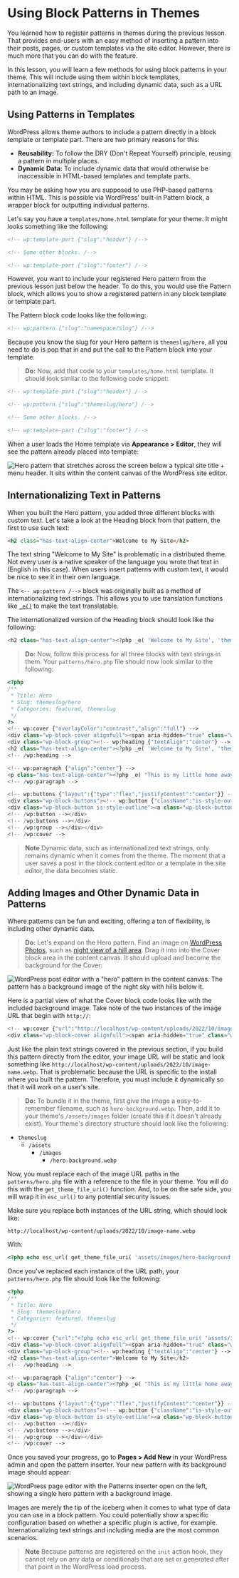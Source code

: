 # Using Block Patterns in Themes

You learned how to register patterns in themes during the previous lesson.  That provides end-users with an easy method of inserting a pattern into their posts, pages, or custom templates via the site editor.  However, there is much more that you can do with the feature.

In this lesson, you will learn a few methods for using block patterns in your theme.  This will include using them within block templates, internationalizing text strings, and including dynamic data, such as a URL path to an image. 

## Using Patterns in Templates

WordPress allows theme authors to include a pattern directly in a block template or template part.  There are two primary reasons for this:

- **Reusability:** To follow the DRY (Don't Repeat Yourself) principle, reusing a pattern in multiple places.
- **Dynamic Data:** To include dynamic data that would otherwise be inaccessible in HTML-based templates and template parts.

You may be asking how you are supposed to use PHP-based patterns within HTML.  This is possible via WordPress' built-in Pattern block, a wrapper block for outputting individual patterns.

Let's say you have a `templates/home.html` template for your theme.  It might looks something like the following:

```html
<!-- wp:template-part {"slug":"header"} /-->

<!-- Some other blocks. /-->

<!-- wp:template-part {"slug":"footer"} /-->
```

However, you want to include your registered Hero pattern from the previous lesson just below the header.  To do this, you would use the Pattern block, which allows you to show a registered pattern in any block template or template part.

The Pattern block code looks like the following:

```html
<!-- wp:pattern {"slug":"namespace/slug"} /-->
```

Because you know the slug for your Hero pattern is `themeslug/hero`, all you need to do is pop that in and put the call to the Pattern block into your template.

> **Do:** Now, add that code to your `templates/home.html` template.  It should look similar to the following code snippet:

```html
<!-- wp:template-part {"slug":"header"} /-->

<!-- wp:pattern {"slug":"themeslug/hero"} /-->

<!-- Some other blocks. /-->

<!-- wp:template-part {"slug":"footer"} /-->
```

When a user loads the Home template via **Appearance > Editor**, they will see the pattern already placed into template:

![Hero pattern that stretches across the screen below a typical site title + menu header. It sits within the content canvas of the WordPress site editor.](https://learn.wordpress.org/files/2022/11/pattern-home-template-editor.jpg)

## Internationalizing Text in Patterns

When you built the Hero pattern, you added three different blocks with custom text.  Let's take a look at the Heading block from that pattern, the first to use such text:

```html
<h2 class="has-text-align-center">Welcome to My Site</h2>
```

The text string "Welcome to My Site" is problematic in a distributed theme.  Not every user is a native speaker of the language you wrote that text in (English in this case).  When users insert patterns with custom text, it would be nice to see it in their own language.

The `<-- wp:pattern /-->` block was originally built as a method of internationalizing text strings.  This allows you to use translation functions  like [`_e()`](https://developer.wordpress.org/reference/functions/_e/) to make the text translatable.

The internationalized version of the Heading block should look like the following:

```php
<h2 class="has-text-align-center"><?php _e( 'Welcome to My Site', 'themeslug' ); ?></h2>
```

> **Do:** Now, follow this process for all three blocks with text strings in them.  Your `patterns/hero.php` file should now look similar to the following:

```php
<?php
/**
 * Title: Hero
 * Slug: themeslug/hero
 * Categories: featured, themeslug
 */
?>
<!-- wp:cover {"overlayColor":"contrast","align":"full"} -->
<div class="wp-block-cover alignfull"><span aria-hidden="true" class="wp-block-cover__background has-contrast-background-color has-background-dim-100 has-background-dim"></span><div class="wp-block-cover__inner-container"><!-- wp:group {"style":{"spacing":{"blockGap":"2.5rem"}},"layout":{"type":"constrained","wideSize":"%","contentSize":"75%"}} -->
<div class="wp-block-group"><!-- wp:heading {"textAlign":"center"} -->
<h2 class="has-text-align-center"><?php _e( 'Welcome to My Site', 'themeslug' ); ?></h2>
<!-- /wp:heading -->

<!-- wp:paragraph {"align":"center"} -->
<p class="has-text-align-center"><?php _e( "This is my little home away from home. Here, you will get to know me.  I'll share my likes, hobbies, and more.  Every now and then, I'll even have something interesting to say in a blog post.", 'themeslug' ); ?></p>
<!-- /wp:paragraph -->

<!-- wp:buttons {"layout":{"type":"flex","justifyContent":"center"}} -->
<div class="wp-block-buttons"><!-- wp:button {"className":"is-style-outline"} -->
<div class="wp-block-button is-style-outline"><a class="wp-block-button__link wp-element-button"><?php _e( 'See My Popular Posts →', 'themeslug' ); ?></a></div>
<!-- /wp:button --></div>
<!-- /wp:buttons --></div>
<!-- /wp:group --></div></div>
<!-- /wp:cover -->
```

> **Note** Dynamic data, such as internationalized text strings, only remains dynamic when it comes from the theme.  The moment that a user saves a post in the block content editor or a template in the site editor, the data becomes static.

## Adding Images and Other Dynamic Data in Patterns

Where patterns can be fun and exciting, offering a ton of flexibility, is including other dynamic data.

> **Do:** Let's expand on the Hero pattern.  Find an image on [WordPress Photos](https://wordpress.org/photos/), such as [night view of a hill area](https://wordpress.org/photos/photo/67563182d4/).  Drag it into into the Cover block area in the content canvas.  It should upload and become the background for the Cover:

![WordPress post editor with a "hero" pattern in the content canvas. The pattern has a background image of the night sky with hills below it.](https://learn.wordpress.org/files/2022/11/hero-pattern-with-background.jpg)

Here is a partial view of what the Cover block code looks like with the included background image.  Take note of the two instances of the image URL that begin with `http://`:

```php
<!-- wp:cover {"url":"http://localhost/wp-content/uploads/2022/10/image-name.webp","id":3424,"dimRatio":50,"overlayColor":"contrast","align":"full"} -->
<div class="wp-block-cover alignfull"><span aria-hidden="true" class="wp-block-cover__background has-contrast-background-color has-background-dim"></span><img class="wp-block-cover__image-background wp-image-3424" alt="" src="http://localhost/wp-content/uploads/2022/10/image-name.webp" data-object-fit="cover"/>
```

Just like the plain text strings covered in the previous section, if you build this pattern directly from the editor, your image URL will be static and look something like `http://localhost/wp-content/uploads/2022/10/image-name.webp`.  That is problematic because the URL is specific to the install where you built the pattern.  Therefore, you must include it dynamically so that it will work on a user's site.

> **Do:** To bundle it in the theme, first give the image a easy-to-remember filename, such as `hero-background.webp`.  Then, add it to your theme's `/assets/images` folder (create this if it doesn't already exist).  Your theme's directory structure should look like the following:

- `themeslug`
	- `/assets`
		- `/images`
			- `/hero-background.webp`

Now, you must replace each of the image URL paths in the `patterns/hero.php` file with a reference to the file in your theme.  You will do this with the `get_theme_file_uri()` function.  And, to be on the safe side, you will wrap it in `esc_url()` to any potential security issues.

Make sure you replace both instances of the URL string, which should look like:

```
http://localhost/wp-content/uploads/2022/10/image-name.webp
```

With:

```php
<?php echo esc_url( get_theme_file_uri( 'assets/images/hero-background.webp' ) ); ?>
```

Once you've replaced each instance of the URL path, your `patterns/hero.php` file should look like the following:

```php
<?php
/**
 * Title: Hero
 * Slug: themeslug/hero
 * Categories: featured, themeslug
 */
?>
<!-- wp:cover {"url":"<?php echo esc_url( get_theme_file_uri( 'assets/images/hero-background.webp' ) ); ?>","id":3424,"dimRatio":50,"overlayColor":"contrast","align":"full"} -->
<div class="wp-block-cover alignfull"><span aria-hidden="true" class="wp-block-cover__background has-contrast-background-color has-background-dim"></span><img class="wp-block-cover__image-background wp-image-3424" alt="" src="<?php echo esc_url( get_theme_file_uri( 'assets/images/hero-background.webp' ) ); ?>" data-object-fit="cover"/><div class="wp-block-cover__inner-container"><!-- wp:group {"style":{"spacing":{"blockGap":"2.5rem"}},"layout":{"type":"constrained","wideSize":"%","contentSize":"75%","justifyContent":"center"}} -->
<div class="wp-block-group"><!-- wp:heading {"textAlign":"center"} -->
<h2 class="has-text-align-center">Welcome to My Site</h2>
<!-- /wp:heading -->

<!-- wp:paragraph {"align":"center"} -->
<p class="has-text-align-center"><?php _e( "This is my little home away from home. Here, you will get to know me.  I'll share my likes, hobbies, and more.  Every now and then, I'll even have something interesting to say in a blog post.", 'themeslug' ); ?></p>
<!-- /wp:paragraph -->

<!-- wp:buttons {"layout":{"type":"flex","justifyContent":"center"}} -->
<div class="wp-block-buttons"><!-- wp:button {"className":"is-style-outline"} -->
<div class="wp-block-button is-style-outline"><a class="wp-block-button__link wp-element-button"><?php _e( 'See My Popular Posts →', 'themeslug' ); ?></a></div>
<!-- /wp:button --></div>
<!-- /wp:buttons --></div>
<!-- /wp:group --></div></div>
<!-- /wp:cover -->
```

Once you saved your progress, go to **Pages > Add New** in your WordPress admin and open the pattern inserter.  Your new pattern with its background image should appear:

![WordPress page editor with the Patterns inserter open on the left, showing a single hero pattern with a background image.](https://learn.wordpress.org/files/2022/11/hero-with-background-inserter.jpg)

Images are merely the tip of the iceberg when it comes to what type of data you can use in a block pattern.  You could potentially show a specific configuration based on whether a specific plugin is active, for example.  Internationalizing text strings and including media are the most common scenarios.

> **Note** Because patterns are registered on the `init` action hook, they cannot rely on any data or conditionals that are set or generated after that point in the WordPress load process.
